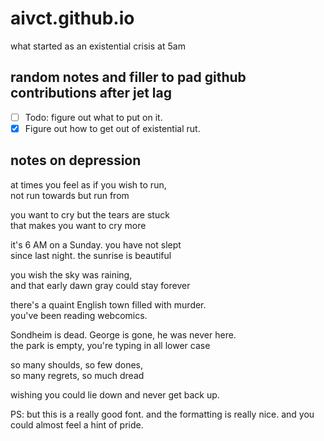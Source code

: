 # aivct.github.io
what started as an existential crisis at 5am

## random notes and filler to pad github contributions after jet lag
- [ ] Todo: figure out what to put on it.
- [x] Figure out how to get out of existential rut.

## notes on depression
at times you feel as if you wish to run, <br>
not run towards but run from <br>

you want to cry but the tears are stuck <br>
that makes you want to cry more <br>

it's 6 AM on a Sunday. you have not slept <br>
since last night. the sunrise is beautiful <br>

you wish the sky was raining, <br>
and that early dawn gray could stay forever <br>

there's a quaint English town filled with murder. <br>
you've been reading webcomics. <br>

Sondheim is dead. George is gone, he was never here. <br> 
the park is empty, you're typing in all lower case <br>

so many shoulds, so few dones, <br>
so many regrets, so much dread <br>

wishing you could lie down and never get back up.

PS: but this is a really good font. and the formatting is really nice. and you could almost feel a hint of pride.
